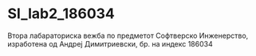 # SI_lab2_186034
Втора лабараториска вежба по предметот Софтверско Инженерство, изработена од Андреј Димитриевски, бр. на индекс 186034
